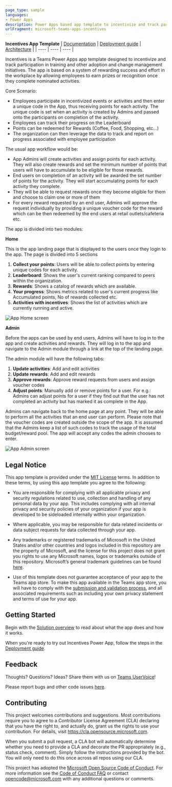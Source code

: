 ```yaml
---
page_type: sample
languages:
- Power Apps
description: Power Apps based app template to incentivize and track participation in training and other adoption and change management initiatives.
urlFragment: microsoft-teams-apps-incentives
---
```



**Incentives App Template**
| [Documentation](https://github.com/OfficeDev/microsoft-teams-apps-incentives/wiki/Solution-overview) | [Deployment guide](https://github.com/OfficeDev/microsoft-teams-apps-incentives/wiki/Deployement-guide) | [Architecture](https://github.com/OfficeDev/microsoft-teams-apps-incentives/wiki/Solution-overview) |
| ---- | ---- | ---- |

Incentives is a Teams Power Apps app template designed to incentivize and track participation in training and other adoption and change management initiatives.
The app is based on a system of rewarding success and effort in the workplace by allowing employees to earn prizes or recognition once they complete nominated activities.

Core Scenario:
- Employees participate in incentivized events or activities and then enter a unique code in the App, thus receiving points for each activity. The unique code is set when an activity is created by Admins and passed onto the participants on completion of the activity.
- Employees can track their progress on the Leaderboard
- Points can be redeemed for Rewards (Coffee, Food, Shopping, etc…)
- The organization can then leverage the data to track and report on progress associated with employee participation

The usual app workflow would be:
- App Admins will create activities and assign points for each activity. They will also create rewards and set the minimum number of points that users will have to accumulate to be eligible for those rewards.
- End users on completion of an activity will be awarded the set number of points for the activity. They will start accumulating points for each activity they complete.
- They will be able to request rewards once they become eligible for them and choose to claim one or more of them
- For every reward requested by an end user, Admins will approve the request individually by providing a unique voucher code for the reward which can be then redeemed by the end users at retail outlets/cafeteria etc.

The app is divided into two modules:

**Home**

This is the app landing page that is displayed to the users once they login to the app. The page is divided into 5 sections
1. **Collect your points**: Users will be able to collect points by entering unique codes for each activity.
2. **Leaderboard**: Shows the user's current ranking compared to peers within the organization. 
3. **Rewards**: Shows a catalog of rewards which are available.
4. **Your progress**: Shows metrics related to user's current progress like Accumulated points, No of rewards collected etc.  
5. **Activities with incentives**: Shows the list of activities which are currently running and active.

![App Home screen](https://github.com/OfficeDev/microsoft-teams-apps-incentives/wiki/Images/IncentivesApp-PersonalScope.png)

**Admin**

Before the apps can be used by end users, Admins will have to log in to the app and create activities and rewards. They will log in to the app and navigate to the Admin module through a link at the top of the landing page.

The admin module will have the following tabs:
1. **Update activities**: Add and edit activities 
2. **Update rewards**: Add and edit rewards
3. **Approve rewards**: Approve reward requests from users and assign voucher codes
4. **Adjust points**: Manually add or remove points for a user. For e.g.: Admins can adjust points for a user if they find out that the user has not completed an activity but has marked it as complete in the App.   

Admins can navigate back to the home page at any point. They will be able to perform all the activities that an end user can perform. Please note that the voucher codes are created outside the scope of the app. It is assumed that the Admins keep a list of such codes to track the usage of the total budget/reward pool. The app will accept any codes the admin chooses to enter.

![App Admin screen](https://github.com/OfficeDev/microsoft-teams-apps-incentives/wiki/Images/IncentivesApp_Admin.png)

## Legal Notice
This app template is provided under the [MIT License](https://github.com/OfficeDev/microsoft-teams-apps-incentives/blob/master/LICENSE) terms.  In addition to these terms, by using this app template you agree to the following:

-	You are responsible for complying with all applicable privacy and security regulations related to use, collection and handling of any personal data by your app.  This includes complying with all internal privacy and security policies of your organization if your app is developed to be sideloaded internally within your organization.

-	Where applicable, you may be responsible for data related incidents or data subject requests for data collected through your app.

-	Any trademarks or registered trademarks of Microsoft in the United States and/or other countries and logos included in this repository are the property of Microsoft, and the license for this project does not grant you rights to use any Microsoft names, logos or trademarks outside of this repository.  Microsoft’s general trademark guidelines can be found [here](https://www.microsoft.com/en-us/legal/intellectualproperty/trademarks/usage/general.aspx).

-	Use of this template does not guarantee acceptance of your app to the Teams app store.  To make this app available in the Teams app store, you will have to comply with the [submission and validation process](https://docs.microsoft.com/en-us/microsoftteams/platform/concepts/deploy-and-publish/appsource/publish), and all associated requirements such as including your own privacy statement and terms of use for your app.
 

## Getting Started
Begin with the [Solution overview](https://github.com/OfficeDev/microsoft-teams-apps-incentives/wiki/Solution-Overview) to read about what the app does and how it works.

When you're ready to try out Incentives Power App, follow the steps in the [Deployment guide](https://github.com/OfficeDev/microsoft-teams-apps-incentives/wiki/Deployment-Guide).

## Feedback
Thoughts? Questions? Ideas? Share them with us on [Teams UserVoice](https://microsoftteams.uservoice.com/forums/555103-public)!

Please report bugs and other code issues [here](https://github.com/OfficeDev/microsoft-teams-apps-incentives/blob/master/LICENSE).

## Contributing

This project welcomes contributions and suggestions.  Most contributions require you to agree to a
Contributor License Agreement (CLA) declaring that you have the right to, and actually do, grant us
the rights to use your contribution. For details, visit https://cla.opensource.microsoft.com.

When you submit a pull request, a CLA bot will automatically determine whether you need to provide
a CLA and decorate the PR appropriately (e.g., status check, comment). Simply follow the instructions
provided by the bot. You will only need to do this once across all repos using our CLA.

This project has adopted the [Microsoft Open Source Code of Conduct](https://opensource.microsoft.com/codeofconduct/).
For more information see the [Code of Conduct FAQ](https://opensource.microsoft.com/codeofconduct/faq/) or
contact [opencode@microsoft.com](mailto:opencode@microsoft.com) with any additional questions or comments.

